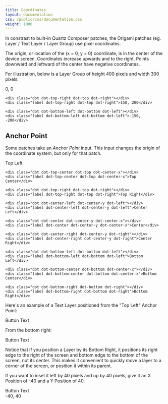 ```yaml
---
title: Coordinates
layout: documentation
css: /public/css/documentation.css
weight: 1000
---
```


In constrast to built-in Quartz Composer patches, the Origami patches (eg. Layer / Text Layer / Layer Group) use pixel coordinates.

The origin, or location of the (x = 0, y = 0) coordinate, is in the center of the device screen. Coordinates increase upwards and to the right. Points downward and leftward of the center have negative coordinates.

For illustration, below is a Layer Group of height 400 pixels and width 300 pixels:

<div class="coord-example">
	<div class="dot dot-center dot-center-y dot-center-x"></div>
	<div class="label dot-center dot-center-y dot-center-x">0, 0</div>

	<div class="dot dot-top-right dot-top dot-right"></div>
	<div class="label dot-top-right dot-top dot-right">150, 200</div>

	<div class="dot dot-bottom-left dot-bottom dot-left"></div>
	<div class="label dot-bottom-left dot-bottom dot-left">-150, -200</div>

</div>

## Anchor Point

Some patches take an _Anchor Point_ input. This input changes the origin of the coordinate system, but only for that patch.

<div class="coord-example">
	<div class="dot dot-top-left dot-top dot-left"></div>
	<div class="label dot-top-left dot-top dot-left">Top Left</div>

	<div class="dot dot-top-center dot-top dot-center-x"></div>
	<div class="label dot-top-center dot-top dot-center-x">Top Center</div>

	<div class="dot dot-top-right dot-top dot-right"></div>
	<div class="label dot-top-right dot-top dot-right">Top Right</div>

	<div class="dot dot-center-left dot-center-y dot-left"></div>
	<div class="label dot-center-left dot-center-y dot-left">Center Left</div>

	<div class="dot dot-center dot-center-y dot-center-x"></div>
	<div class="label dot-center dot-center-y dot-center-x">Center</div>

	<div class="dot dot-center-right dot-center-y dot-right"></div>
	<div class="label dot-center-right dot-center-y dot-right">Center Right</div>

	<div class="dot dot-bottom-left dot-bottom dot-left"></div>
	<div class="label dot-bottom-left dot-bottom dot-left">Bottom Left</div>

	<div class="dot dot-bottom-center dot-bottom dot-center-x"></div>
	<div class="label dot-bottom-center dot-bottom dot-center-x">Bottom Center</div>

	<div class="dot dot-bottom-right dot-bottom dot-right"></div>
	<div class="label dot-bottom-right dot-bottom dot-right">Bottom Right</div>
</div>

Here's an example of a Text Layer positioned from the "Top Left" Anchor Point:

<div class="coord-example">
	<div class="dot dot-top-left dot-top dot-left"></div>
	<div class="box dot-top-left dot-top dot-left">Button Text</div>
</div>

From the bottom right:

<div class="coord-example">
	<div class="dot dot-bottom-right dot-bottom dot-right"></div>
	<div class="box dot-bottom-right dot-bottom dot-right">Button Text</div>
</div>

Notice that if you position a Layer by its Bottom Right, it positions its right edge to the right of the screen and bottom edge to the bottom of the screen, not its center. This makes it convenient to quickly move a layer to a corner of the screen, or position it within its parent.

If you want to inset it left by 40 pixels and up by 40 pixels, give it an X Position of -40 and a Y Position of 40.

<div class="coord-example">
	<div class="dot dot-bottom-right dot-bottom dot-right"></div>
	<div class="box inset-40 dot-bottom-right dot-bottom dot-right">Button Text</div>
	<div class="label dot-bottom-right dot-bottom dot-right">-40, 40</div>
</div>



